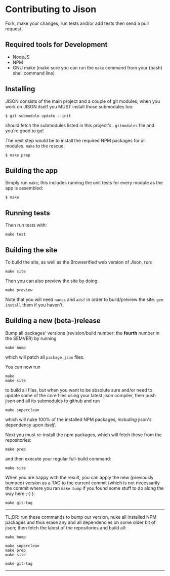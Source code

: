 Contributing to Jison
=======

Fork, make your changes, run tests and/or add tests then send a pull request.

## Required tools for Development 

- NodeJS
- NPM
- GNU make  (make sure you can run the `make` command from your (bash) shell command line)

## Installing

JISON consists of the main project and a couple of git modules; when you work on JISON itself you MUST install those submodules too:

```
$ git submodule update --init
```

should fetch the submodules listed in this project's `.gitmodules` file and you're good to go!

The next step would be to install the required NPM packages for all modules. `make` to the rescue:

```
$ make prep
```

## Building the app

Simply run `make`; this includes running the unit tests for every module as the app is assembled:

```
$ make
```

## Running tests

Then run tests with:

    make test


## Building the site

To build the site, as well as the Browserified web version of Jison, run:

    make site
    
Then you can also preview the site by doing:

    make preview
    
Note that you will need `nanoc` and `adsf` in order to build/preview the site. `gem install` them if you haven't.

## Building a new (beta-)release

Bump all packages' versions (revision/build number: the **fourth** number in the SEMVER) by running

	make bump

which will patch all `package.json` files.

You can now run

    make 
    make site

to build all files, but when you want to be absolute sure and/or need to update some of the core files using your latest jison compiler, then push jison and all its submodules to github and run

    make superclean

which will nuke 100% of the installed NPM packages, *including* jison's dependency upon *itself*.

Next you must re-install the npm packages, which will fetch these from the repositories:

	make prep

and then execute your regular full-build command:

	make site

When you are happy with the result, you can apply the new (previously bumped) version as a TAG to the current commit (which is not necessarily the commit where you ran `make bump` if you found some stuff to do along the way here ;-) ):

	make git-tag

---

TL;DR: run these commands to bump our version, nuke all installed NPM packages and thus erase any and all dependencies on some older bit of jison; then fetch the latest of the repositories and build all:

	make bump

	make superclean
	make prep
	make site

	make git-tag

---
